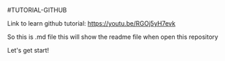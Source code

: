 #TUTORIAL-GITHUB

Link to learn github tutorial: https://youtu.be/RGOj5yH7evk

So this is .md file this will show the readme file when open this repository

Let's get start!
